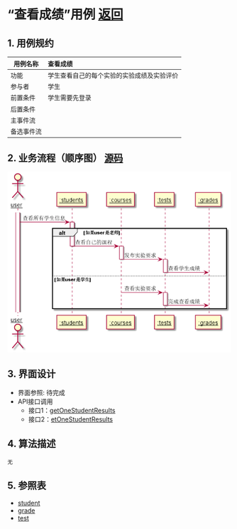 # “查看成绩”用例 [返回](../README.md)
## 1. 用例规约

|用例名称|查看成绩|
|-------|:-------------|
|功能|学生查看自己的每个实验的实验成绩及实验评价|
|参与者|学生|
|前置条件|学生需要先登录|
|后置条件| |
|主事件流| |
|备选事件流| |

## 2. 业务流程（顺序图） [源码](../uml/查看成绩.puml)
![查看成绩](../images/查看成绩.png) 

## 3. 界面设计
- 界面参照: 待完成
- API接口调用
    - 接口1：[getOneStudentResults](../接口/getOneStudentResults.md) 
    - 接口2：[etOneStudentResults](../接口/setOneStudentResults.md) 

## 4. 算法描述
    无
    
## 5. 参照表
- [student](../数据库设计.md/#student)
- [grade](../数据库设计.md/#grade)
- [test](../数据库设计.md/#test)
